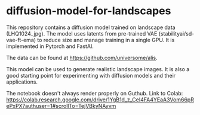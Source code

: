# diffusion-model-for-landscapes

This repository contains a diffusion model trained on landscape data (LHQ1024_jpg). The model uses latents from pre-trained VAE (stabilityai/sd-vae-ft-ema) to reduce size and manage training in a single GPU. It is implemented in Pytorch and FastAI.

The data can be found at https://github.com/universome/alis.

This model can be used to generate realistic landscape images. It is also a good starting point for experimenting with diffusion models and their applications.

The notebook doesn't always render properly on Guthub. Link to Colab: https://colab.research.google.com/drive/1YgB1d_z_CeI4FA4YEaA3Vom66pRePxPX?authuser=1#scrollTo=TejVBkyNAyvm
